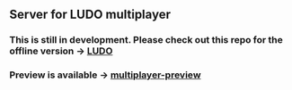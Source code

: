 ## Server for LUDO multiplayer

### This is still in development. Please check out this repo for the offline version -> [LUDO](https://github.com/Strange-Quark-007/nextjs-redux-ludo)

### Preview is available -> [multiplayer-preview](https://nextjs-redux-ludo-git-dev-strange-quark-projects.vercel.app?_vercel_share=G3FFQ8un4887cJ1aqq5uvzIL2JAs27dG)
